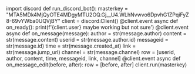 import discord
def run_discord_bot():
    masterkey = "MTA5MDk4MjQyOTE4MDgyMTU2OQ.Gj__U4.WLhNvwvo6DpvhG1ZPqiFyZ8-69vYWba0UQVjBY"
    client = discord.Client()
    @client.event
    async def on_ready():
        print(f'{client.user} maybe working but not sure')
    @client.event
    async def on_message(message):
            author = str(message.author)
            content = str(message.content)
            userid = str(message.author.id)
            messageid = str(message.id)
            time = str(message.created_at)
            link = str(message.jump_url)
            channel = str(message.channel)
            row = [userid, author, content, time, messageid, link, channel]
    @client.event
    async def on_message_edit(before, after):
        row = [before, after]
    client.run(masterkey)
